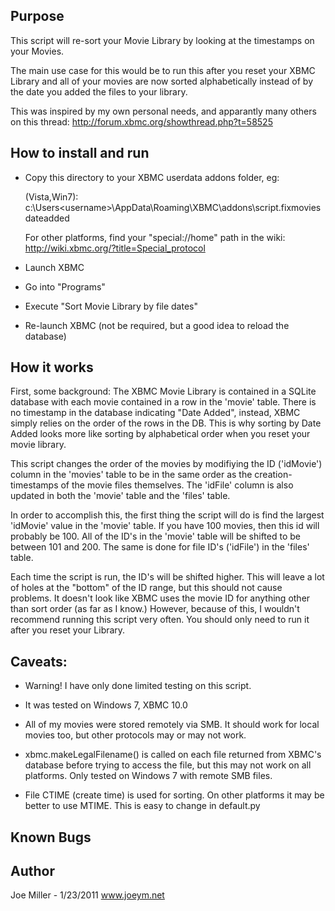 Purpose
-------

This script will re-sort your Movie Library by looking at the timestamps
on your Movies.

The main use case for this would be to run this after you reset your XBMC
Library and all of your movies are now sorted alphabetically instead of by
the date you added the files to your library.

This was inspired by my own personal needs, and apparantly many others
on this thread:
http://forum.xbmc.org/showthread.php?t=58525

How to install and run
----------------------
- Copy this directory to your XBMC userdata addons folder, eg:

    (Vista,Win7): c:\Users\<username>\AppData\Roaming\XBMC\addons\script.fixmoviesdateadded

    For other platforms, find your "special://home" path in the wiki: 
    http://wiki.xbmc.org/?title=Special_protocol

- Launch XBMC
- Go into "Programs"
- Execute "Sort Movie Library by file dates"
- Re-launch XBMC (not be required, but a good idea to reload the database)


How it works
------------
First, some background:  The XBMC Movie Library is contained in a SQLite
database with each movie contained in a row in the 'movie' table.  There is
no timestamp in the database indicating "Date Added", instead, XBMC simply
relies on the order of the rows in the DB.  This is why sorting by
Date Added looks more like sorting by alphabetical order when you
reset your movie library.

This script changes the order of the movies by modifiying the ID ('idMovie')
column in the 'movies' table to be in the same order as the creation-timestamps
of the movie files themselves.  The 'idFile' column is also updated in both
the 'movie' table and the 'files' table.

In order to accomplish this, the first thing the script will do is find the
largest 'idMovie' value in the 'movie' table.  If you have 100 movies, then
this id will probably be 100.  All of the ID's in the 'movie' table will
be shifted to be between 101 and 200.  The same is done for file ID's
('idFile') in the 'files' table.

Each time the script is run, the ID's will be shifted higher.  This will
leave a lot of holes at the "bottom" of the ID range, but this should not
cause problems.  It doesn't look like XBMC uses the movie ID for
anything other than sort order (as far as I know.)  However, because
of this, I wouldn't recommend running this script very often.  You should
only need to run it after you reset your Library.

Caveats:
--------
- Warning!  I have only done limited testing on this script.

- It was tested on Windows 7, XBMC 10.0

- All of my movies were stored remotely via SMB.  It should
  work for local movies too, but other protocols may or may not work.

- xbmc.makeLegalFilename() is called on each file returned from XBMC's
  database before trying to access the file, but this may not work on
  all platforms.  Only tested on Windows 7 with remote SMB files.

- File CTIME (create time) is used for sorting.  On other platforms
  it may be better to use MTIME.  This is easy to change in default.py

Known Bugs
----------

Author
------
Joe Miller - 1/23/2011
www.joeym.net
